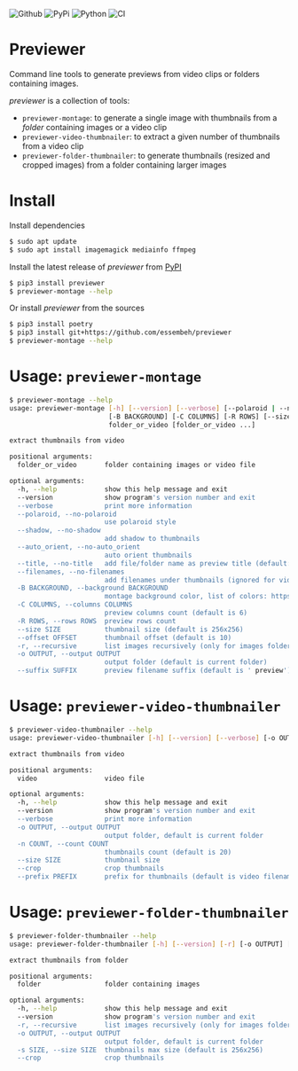 ![Github](https://img.shields.io/github/tag/essembeh/previewer.svg)
![PyPi](https://img.shields.io/pypi/v/previewer.svg)
![Python](https://img.shields.io/pypi/pyversions/previewer.svg)
![CI](https://github.com/essembeh/previewer/actions/workflows/poetry.yml/badge.svg)

# Previewer

Command line tools to generate previews from video clips or folders containing images.

_previewer_ is a collection of tools:

- `previewer-montage`: to generate a single image with thumbnails from a _folder_ containing images or a video clip
- `previewer-video-thumbnailer`: to extract a given number of thumbnails from a video clip
- `previewer-folder-thumbnailer`: to generate thumbnails (resized and cropped images) from a folder containing larger images

# Install

Install dependencies

```sh
$ sudo apt update
$ sudo apt install imagemagick mediainfo ffmpeg
```

Install the latest release of _previewer_ from [PyPI](https://pypi.org/project/previewer/)

```sh
$ pip3 install previewer
$ previewer-montage --help
```

Or install _previewer_ from the sources

```sh
$ pip3 install poetry
$ pip3 install git+https://github.com/essembeh/previewer
$ previewer-montage --help
```

# Usage: `previewer-montage`

```sh
$ previewer-montage --help
usage: previewer-montage [-h] [--version] [--verbose] [--polaroid | --no-polaroid] [--shadow | --no-shadow] [--auto_orient | --no-auto_orient] [--title | --no-title] [--filenames | --no-filenames]
                         [-B BACKGROUND] [-C COLUMNS] [-R ROWS] [--size SIZE] [--offset OFFSET] [-r] [-o OUTPUT] [--suffix SUFFIX]
                         folder_or_video [folder_or_video ...]

extract thumbnails from video

positional arguments:
  folder_or_video       folder containing images or video file

optional arguments:
  -h, --help            show this help message and exit
  --version             show program's version number and exit
  --verbose             print more information
  --polaroid, --no-polaroid
                        use polaroid style
  --shadow, --no-shadow
                        add shadow to thumbnails
  --auto_orient, --no-auto_orient
                        auto orient thumbnails
  --title, --no-title   add file/folder name as preview title (default: True)
  --filenames, --no-filenames
                        add filenames under thumbnails (ignored for videos)
  -B BACKGROUND, --background BACKGROUND
                        montage background color, list of colors: https://imagemagick.org/script/color.php
  -C COLUMNS, --columns COLUMNS
                        preview columns count (default is 6)
  -R ROWS, --rows ROWS  preview rows count
  --size SIZE           thumbnail size (default is 256x256)
  --offset OFFSET       thumbnail offset (default is 10)
  -r, --recursive       list images recursively (only for images folders)
  -o OUTPUT, --output OUTPUT
                        output folder (default is current folder)
  --suffix SUFFIX       preview filename suffix (default is ' preview')

```

# Usage: `previewer-video-thumbnailer`

```sh
$ previewer-video-thumbnailer --help
usage: previewer-video-thumbnailer [-h] [--version] [--verbose] [-o OUTPUT] [-n COUNT] [--size SIZE] [--crop] [--prefix PREFIX] video

extract thumbnails from video

positional arguments:
  video                 video file

optional arguments:
  -h, --help            show this help message and exit
  --version             show program's version number and exit
  --verbose             print more information
  -o OUTPUT, --output OUTPUT
                        output folder, default is current folder
  -n COUNT, --count COUNT
                        thumbnails count (default is 20)
  --size SIZE           thumbnail size
  --crop                crop thumbnails
  --prefix PREFIX       prefix for thumbnails (default is video filename)

```

# Usage: `previewer-folder-thumbnailer`

```sh
$ previewer-folder-thumbnailer --help
usage: previewer-folder-thumbnailer [-h] [--version] [-r] [-o OUTPUT] [-s SIZE] [--crop] folder

extract thumbnails from folder

positional arguments:
  folder                folder containing images

optional arguments:
  -h, --help            show this help message and exit
  --version             show program's version number and exit
  -r, --recursive       list images recursively (only for images folders)
  -o OUTPUT, --output OUTPUT
                        output folder, default is current folder
  -s SIZE, --size SIZE  thumbnails max size (default is 256x256)
  --crop                crop thumbnails

```
